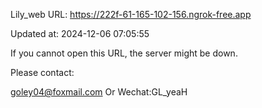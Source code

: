 Lily_web URL: https://222f-61-165-102-156.ngrok-free.app

Updated at: 2024-12-06 07:05:55

If you cannot open this URL, the server might be down.

Please contact: 

goley04@foxmail.com Or Wechat:GL_yeaH